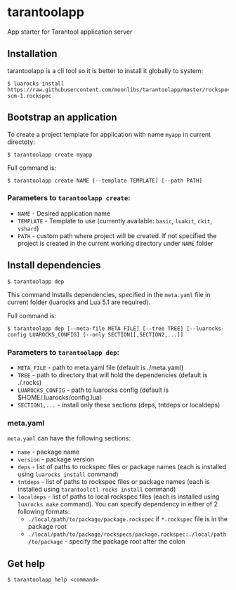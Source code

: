 # tarantoolapp
App starter for Tarantool application server


## Installation

tarantoolapp is a cli tool so it is better to install it globally to system:

```
$ luarocks install https://raw.githubusercontent.com/moonlibs/tarantoolapp/master/rockspecs/tarantoolapp-scm-1.rockspec
```

## Bootstrap an application

To create a project template for application with name `myapp` in current directoty:

```
$ tarantoolapp create myapp
```

Full command is:

```
$ tarantoolapp create NAME [--template TEMPLATE] [--path PATH]
```

### Parameters to `tarantoolapp create`:

* `NAME` - Desired application name
* `TEMPLATE` - Template to use (currently available: `basic`, `luakit`, `ckit`, `vshard`)
* `PATH` - custom path where project will be created. If not specified the project is created in the current working directory under `NAME` folder

## Install dependencies

```
$ tarantoolapp dep
```

This command installs dependencies, specified in the `meta.yaml` file in current folder (luarocks and Lua 5.1 are required).

Full command is:

```
$ tarantoolapp dep [--meta-file META_FILE] [--tree TREE] [--luarocks-config LUAROCKS_CONFIG] [--only SECTION1[,SECTION2,...]]
```

### Parameters to `tarantoolapp dep`:

* `META_FILE` - path to meta.yaml file (default is ./meta.yaml)
* `TREE` - path to directory that will hold the dependencies (default is ./.rocks)
* `LUAROCKS_CONFIG` - path to luarocks config (default is $HOME/.luarocks/config.lua)
* `SECTION1,...` - install only these sections (deps, tntdeps or localdeps)


### meta.yaml
`meta.yaml` can have the following sections:
* `name` - package name
* `version` - package version
* `deps` - list of paths to rockspec files or package names (each is installed using `luarocks install` command)
* `tntdeps` - list of paths to rockspec files or package names (each is installed using `tarantoolctl rocks install` command)
* `localdeps` - list of paths to local rockspec files (each is installed using `luarocks make` command). You can specify dependency in either of 2 following formats:
    - `./local/path/to/package/package.rockspec` if `*.rockspec` file is in the package root
    - `./local/path/to/package/rockspecs/package.rockspec:./local/path/to/package` - specify the package root after the colon

## Get help

```
$ tarantoolapp help <command>
```
